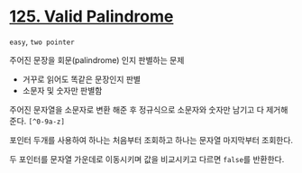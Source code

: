 # [125. Valid Palindrome](https://leetcode.com/problems/valid-palindrome)

```easy```, ```two pointer```

주어진 문장을 회문(palindrome) 인지 판별하는 문제

- 거꾸로 읽어도 똑같은 문장인지 판별
- 소문자 및 숫자만 판별함

주어진 문자열을 소문자로 변환 해준 후 정규식으로 소문자와 숫자만 남기고 다 제거해준다. `[^0-9a-z]`

포인터 두개를 사용하여 하나는 처음부터 조회하고 하나는 문자열 마지막부터 조회한다.

두 포인터를 문자열 가운데로 이동시키며 값을 비교시키고 다르면 `false`를 반환한다.
